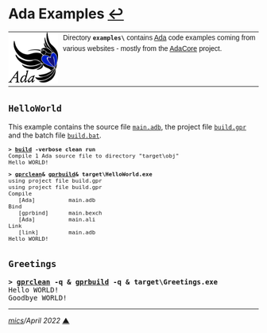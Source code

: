# <span id="top">Ada Examples</span> <span style="size:25%;"><a href="../README.md">↩</a></span>

<table style="font-family:Helvetica,Arial;font-size:14px;line-height:1.6;">
  <tr>
  <td style="border:0;padding:0 10px 0 0;min-width:100px;"><a href="https://www.adacore.com/" rel="external"><img style="border:0;" src="../docs/images/adamascot.png" width="100" alt="Ada project"/></a></td>
  <td style="border:0;padding:0;vertical-align:text-top;">
    Directory <strong><code>examples\</code></strong> contains <a href="https://www.adacore.com/" rel="external">Ada</a> code examples coming from various websites - mostly from the <a href="https://www.adacore.com/" rel="external">AdaCore</a> project.
  </td>
  </tr>
</table>

## <span id="hello">`HelloWorld`</span>

This example contains the source file [`main.adb`](./HelloWorld/src/main/ada/main.adb), the project file [`build.gpr`](./HelloWorld/build.gpr) and the batch file [`build.bat`](./HelloWorld/build.bat).

<pre style="font-size:80%;">
<b>&gt; <a href="./HelloWorld/build.bat">build</a> -verbose clean run</b>
Compile 1 Ada source file to directory "target\obj"
Hello WORLD!
</pre>

<pre style="font-size:80%;">
<b>&gt; <a href="">gprclean</a>&amp; <a href="">gprbuild</a>&amp; target\HelloWorld.exe</b>
using project file build.gpr
using project file build.gpr
Compile
   [Ada]          main.adb
Bind
   [gprbind]      main.bexch
   [Ada]          main.ali
Link
   [link]         main.adb
Hello WORLD!
</pre>

## <span id="greetings">`Greetings`</span>

<pre>
<b>&gt; <a href="https://docs.adacore.com/gprbuild-docs/html/gprbuild_ug/companion_tools.html#cleaning-up-with-gprclean">gprclean</a> -q &amp; <a href="https://docs.adacore.com/gprbuild-docs/html/gprbuild_ug/building_with_gprbuild.html#command-line">gprbuild</a> -q &amp; target\Greetings.exe</b>
Hello WORLD!
Goodbye WORLD!
</pre>

<!--
## <span id="footnotes">Footnotes</span>

<span id="footnote_01">[1]</span> ***GNAT Project Files*** [↩](#anchor_01)

<dl><dd>
TODO: <a href="https://docs.adacore.com/gprbuild-docs/html/gprbuild_ug/gnat_project_manager.html#executable-file-names">Executable file names</a>.
</dd>
<dd>
Some project file examples :
<ul><li><a href="https://github.com/AdaCore/gprbuild"><code>AdaCore/gprbuild</code></a> project: <a href="https://github.com/AdaCore/gprbuild/blob/master/gprbuild.gpr"><code>gprbuild.grp</code></a></li>
</ul>
</dd></dl>
-->

***

*[mics](https://lampwww.epfl.ch/~michelou/)/April 2022* [**&#9650;**](#top)
<span id="bottom">&nbsp;</span>

<!-- link refs -->
